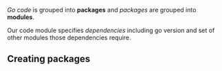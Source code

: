 
_Go code_ is grouped into **packages** and _packages_ are grouped into **modules**.

Our code module specifies _dependencies_ including go version and set of other modules those dependencies require.

## Creating packages
